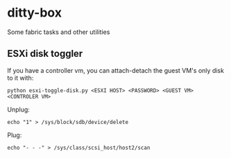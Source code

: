 ditty-box
=========

Some fabric tasks and other utilities

## ESXi disk toggler

If you have a controller vm, you can attach-detach the guest VM's only disk to
it with:

    python esxi-toggle-disk.py <ESXI HOST> <PASSWORD> <GUEST VM> <CONTROLER VM>

Unplug:

    echo "1" > /sys/block/sdb/device/delete

Plug:

    echo "- - -" > /sys/class/scsi_host/host2/scan
